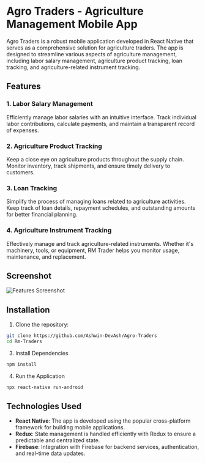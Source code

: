 # Agro Traders - Agriculture Management Mobile App

Agro Traders is a robust mobile application developed in React Native that serves as a comprehensive solution for agriculture traders. The app is designed to streamline various aspects of agriculture management, including labor salary management, agriculture product tracking, loan tracking, and agriculture-related instrument tracking.

## Features

### 1. Labor Salary Management
Efficiently manage labor salaries with an intuitive interface. Track individual labor contributions, calculate payments, and maintain a transparent record of expenses.

### 2. Agriculture Product Tracking
Keep a close eye on agriculture products throughout the supply chain. Monitor inventory, track shipments, and ensure timely delivery to customers.

### 3. Loan Tracking
Simplify the process of managing loans related to agriculture activities. Keep track of loan details, repayment schedules, and outstanding amounts for better financial planning.

### 4. Agriculture Instrument Tracking
Effectively manage and track agriculture-related instruments. Whether it's machinery, tools, or equipment, RM Trader helps you monitor usage, maintenance, and replacement.

## Screenshot

![Features Screenshot](https://i.postimg.cc/T38P2gfH/rm-9688ff05.png)

## Installation

1. Clone the repository:
```bash
git clone https://github.com/Ashwin-DevAsh/Agro-Traders
cd Rm-Traders
```

3. Install Dependencies
```bash
npm install
```

4. Run the Application
```bash
npx react-native run-android
```


## Technologies Used

- **React Native**: The app is developed using the popular cross-platform framework for building mobile applications.
- **Redux**: State management is handled efficiently with Redux to ensure a predictable and centralized state.
- **Firebase**: Integration with Firebase for backend services, authentication, and real-time data updates.
